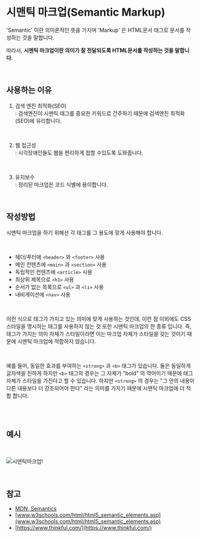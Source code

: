 # 시맨틱 마크업(Semantic Markup)

'Semantic' 이란 의미론적인 뜻을 가지며 'Markup' 은 HTML문서 태그로 문서를 작성하는 것을 말합니다.
<br>

따라서, __시멘틱 마크업이란 의미가 잘 전달되도록 HTML문서를 작성하는 것을 말합니다.__

<br>

## 사용하는 이유
1. 검색 엔진 최적화(SEO) <br>
: 검색엔진이 시맨틱 태그를 중요한 키워드로 간주하기 때문에 검색엔진 최적화(SEO)에 유리합니다.
<br>

2. 웹 접근성 <br>
: 시각장애인들도 웹을 편리하게 접할 수있도록 도와줍니다.
<br>

3. 유지보수 <br>
: 정리된 마크업은 코드 식별에 용이합니다.

<br>


## 작성방법

시맨틱 마크업을 하기 위해선 각 태그를 그 용도에 맞게 사용해야 합니다.

<br>

- 헤더/푸터에 `<header>` 와 `<footer>` 사용
- 메인 컨텐츠에 `<main>` 과 `<section>` 사용
- 독립적인 컨텐츠에 `<article>` 사용
- 최상위 제목으로 `<h1>` 사용
- 순서가 없는 목록으로 `<ul>` 과 `<li>` 사용
- 내비게이션에 `<nav>` 사용

<br>

이런 식으로 태그가 가지고 있는 의미에 맞게 사용하는 것인데, 이런 점 이외에도 CSS 스타일을 명시하는 태그를 사용하지 않는 것 또한 시맨틱 마크업의 한 종류 입니다. 즉, 태그가 가지는 의미 자체가 스타일이라면 이는 마크업 자체가 스타일을 갖는 것이기 때문에 시맨틱 마크업에 적합하지 않습니다.

<br>

예를 들어, 동일한 효과를 부여하는 `<strong>` 과 `<b>` 태그가 있습니다. 둘은 동일하게 글자색을 진하게 하지만 `<b>` 태그의 경우는 그 자체가 "bold" 의 약어이기 때문에 태그 자체가 스타일을 가진다고 할 수 있습니다. 하지만 `<strong>` 의 경우는 "그 안의 내용이 다른 내용보다 더 강조되어야 한다" 라는 의미를 가지기 때문에 시맨틱 마크업에 더 적합 합니다.

<br>
<br>

## 예시 
<br>

![시맨틱마크업!](https://user-images.githubusercontent.com/87301268/157240759-6c79e8eb-776b-463b-9d7f-f3668b58e68b.jpg)


<br>

## 참고
- [MDN, Semantics](https://developer.mozilla.org/ko/docs/Glossary/Semantics)
- [www.w3schools.com/html/html5_semantic_elements.asp](www.w3schools.com/html/html5_semantic_elements.asp)
- [https://www.thinkful.com/](https://www.thinkful.com/)